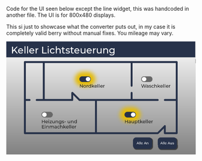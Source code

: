 Code for the UI seen below except the line widget, this was handcoded in another file.
The UI is for 800x480 displays.

This si just to showcase what the converter puts out, in my case it is completely valid berry without manual fixes. You mileage may vary.

![example](example.png)